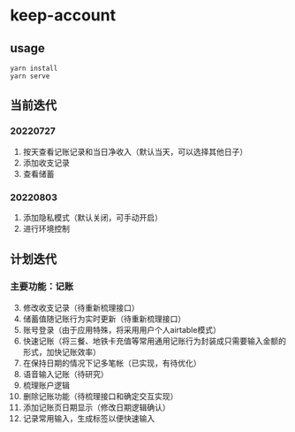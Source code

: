 # keep-account

## usage
```
yarn install
yarn serve
```
## 当前迭代
### 20220727
1. 按天查看记账记录和当日净收入（默认当天，可以选择其他日子）
2. 添加收支记录
3. 查看储蓄
### 20220803
1. 添加隐私模式（默认关闭，可手动开启）
2. 进行环境控制
## 计划迭代
### 主要功能：记账   
3. 修改收支记录（待重新梳理接口）  
4. 储蓄值随记账行为实时更新（待重新梳理接口）
5. 账号登录（由于应用特殊，将采用用户个人airtable模式）
7. 快速记账（将三餐、地铁卡充值等常用通用记账行为封装成只需要输入金额的形式，加快记账效率）
8. 在保持日期的情况下记多笔帐（已实现，有待优化）
9. 语音输入记账（待研究）
10. 梳理账户逻辑
11. 删除记账功能（待梳理接口和确定交互实现）
12. 添加记账页日期显示（修改日期逻辑确认）
14. 记录常用输入，生成标签以便快速输入